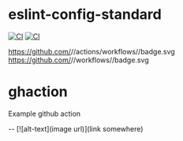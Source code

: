 # eslint-config-standard 
[![CI][ci-image]][ci-url]
[![CI][ci-image2]][ci-url2]

[ci-image2]: https://github.com/codingoutloud/ghaction/actions/workflows/eslint.yml/badge.svg?branch=master
[ci-url2]: https://github.com/codingoutloud/ghaction/actions/workflows/eslint.yml

[ci-image]: https://github.com/codingoutloud/ghaction/workflows/eslint.yml/badge.svg?branch=master
[ci-url]: https://github.com/codingoutloud/ghaction/actions/workflows/eslint.yml


https://github.com/<org>/<repo>/actions/workflows/<filename>/badge.svg
https://github.com/<org>/<repo>/workflows/<workflow-name>/badge.svg

# ghaction
Example github action

-- [![alt-text](image url)](link somewhere)
